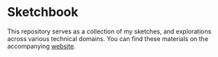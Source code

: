 # Sketchbook

This repository serves as a collection of my sketches, and explorations across various technical domains. You can find these materials on the accompanying [website](https://sketchbook.cihat.dev/). 

<!-- ## Resources
[My Bookmarks](https://cihat.dev/bookmarks) |
[Roadmap](https://roadmap.sh/) | 
[Awesome](https://github.com/sindresorhus/awesome) |
[Substack](https://substack.com/) |
[Dev.to](https://dev.to/) |
[Medium](https://medium.com/) |

## Categories
Design Patterns, Solution Techniques, System Design, Microservices, Performance Optimization, Principles, Programming Languages, Code Challenges, Data Structures, Algorithms, Testing, DevOps, Web Development, Game Development, Mobile Development, Cloud Computing, Blockchain, WebAssembly, Machine Learning, Artificial Intelligence, Data Science, Big Data, Computer Science, Databases, Security, Containers, CI/CD, Serverless, Blogging, Training, Examples, Sketches, Approach

Each category will be continuously updated with new content, examples, and insights as I explore and learn more about these topics. -->
